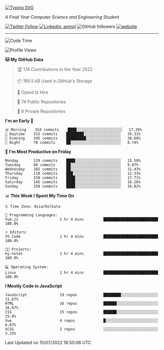 [![Typing SVG](https://readme-typing-svg.herokuapp.com?lines=HI%2C+I'm+Tonal;I'm+a+MEVN+Stack+Developer)](https://git.io/typing-svg)

<p><em>A Final Year Computer Science and Engineering Student</em></p>

[![Twitter Follow](https://img.shields.io/twitter/follow/tonalmathew?style=flat)](https://twitter.com/intent/follow?screen_name=tonalmathew)
[![Linkedin: anmol](https://img.shields.io/badge/tonal-mathew?style=flat-square&logo=Linkedin&logoColor=white&link=https://www.linkedin.com/in/tonal-mathew/)](https://www.linkedin.com/in/tonal-mathew/)
![GitHub followers](https://img.shields.io/github/followers/tonalmathew?label=Follow&style=social)
[![website](https://img.shields.io/badge/Website-46a2f1.svg?&style=flat-square&logo=Google-Chrome&logoColor=white&link=http://tonalmathew.github.io/)](http://tonalmathew.github.io/)

---
<!--START_SECTION:waka-->
![Code Time](http://img.shields.io/badge/Code%20Time-0%20secs-blue)

![Profile Views](http://img.shields.io/badge/Profile%20Views-0-blue)

**🐱 My GitHub Data** 

> 🏆 174 Contributions in the Year 2022
 > 
> 📦 195.5 kB Used in GitHub's Storage 
 > 
> 💼 Opted to Hire
 > 
> 📜 74 Public Repositories 
 > 
> 🔑 9 Private Repositories  
 > 
**I'm an Early 🐤** 

```text
🌞 Morning    154 commits    ████░░░░░░░░░░░░░░░░░░░░░   17.26% 
🌆 Daytime    315 commits    ████████░░░░░░░░░░░░░░░░░   35.31% 
🌃 Evening    345 commits    █████████░░░░░░░░░░░░░░░░   38.68% 
🌙 Night      78 commits     ██░░░░░░░░░░░░░░░░░░░░░░░   8.74%

```
📅 **I'm Most Productive on Friday** 

```text
Monday       139 commits    ████░░░░░░░░░░░░░░░░░░░░░   15.58% 
Tuesday      88 commits     ██░░░░░░░░░░░░░░░░░░░░░░░   9.87% 
Wednesday    102 commits    ██░░░░░░░░░░░░░░░░░░░░░░░   11.43% 
Thursday     110 commits    ███░░░░░░░░░░░░░░░░░░░░░░   12.33% 
Friday       158 commits    ████░░░░░░░░░░░░░░░░░░░░░   17.71% 
Saturday     145 commits    ████░░░░░░░░░░░░░░░░░░░░░   16.26% 
Sunday       150 commits    ████░░░░░░░░░░░░░░░░░░░░░   16.82%

```


📊 **This Week I Spent My Time On** 

```text
⌚︎ Time Zone: Asia/Kolkata

💬 Programming Languages: 
Vue.js                   1 hr 4 mins         █████████████████████████   100.0%

🔥 Editors: 
VS Code                  1 hr 4 mins         █████████████████████████   100.0%

🐱‍💻 Projects: 
my-notes                 1 hr 4 mins         █████████████████████████   100.0%

💻 Operating System: 
Linux                    1 hr 4 mins         █████████████████████████   100.0%

```

**I Mostly Code in JavaScript** 

```text
JavaScript               19 repos            ████████░░░░░░░░░░░░░░░░░   31.67% 
HTML                     16 repos            ██████░░░░░░░░░░░░░░░░░░░   26.67% 
CSS                      15 repos            ██████░░░░░░░░░░░░░░░░░░░   25.0% 
Vue                      4 repos             █░░░░░░░░░░░░░░░░░░░░░░░░   6.67% 
SCSS                     2 repos             ░░░░░░░░░░░░░░░░░░░░░░░░░   3.33%

```



 Last Updated on 15/07/2022 18:50:06 UTC
<!--END_SECTION:waka-->
